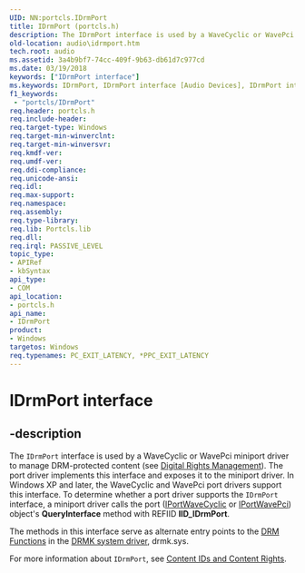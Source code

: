 ```yaml
---
UID: NN:portcls.IDrmPort
title: IDrmPort (portcls.h)
description: The IDrmPort interface is used by a WaveCyclic or WavePci miniport driver to manage DRM-protected content (see Digital Rights Management).
old-location: audio\idrmport.htm
tech.root: audio
ms.assetid: 3a4b9bf7-74cc-409f-9b63-db61d7c977cd
ms.date: 03/19/2018
keywords: ["IDrmPort interface"]
ms.keywords: IDrmPort, IDrmPort interface [Audio Devices], IDrmPort interface [Audio Devices], described, audio.idrmport, audmp-routines_c68e5cec-890e-48c8-8d1c-443b521e5477.xml, portcls/IDrmPort
f1_keywords:
 - "portcls/IDrmPort"
req.header: portcls.h
req.include-header:
req.target-type: Windows
req.target-min-winverclnt:
req.target-min-winversvr:
req.kmdf-ver:
req.umdf-ver:
req.ddi-compliance:
req.unicode-ansi:
req.idl:
req.max-support:
req.namespace:
req.assembly:
req.type-library:
req.lib: Portcls.lib
req.dll:
req.irql: PASSIVE_LEVEL
topic_type:
- APIRef
- kbSyntax
api_type:
- COM
api_location:
- portcls.h
api_name:
- IDrmPort
product:
- Windows
targetos: Windows
req.typenames: PC_EXIT_LATENCY, *PPC_EXIT_LATENCY
---
```


# IDrmPort interface


## -description


The <code>IDrmPort</code> interface is used by a WaveCyclic or WavePci miniport driver to manage DRM-protected content (see <a href="https://docs.microsoft.com/windows-hardware/drivers/audio/digital-rights-management">Digital Rights Management</a>). The port driver implements this interface and exposes it to the miniport driver. In Windows XP and later, the WaveCyclic and WavePci port drivers support this interface. To determine whether a port driver supports the <code>IDrmPort</code> interface, a miniport driver calls the port (<a href="https://docs.microsoft.com/windows-hardware/drivers/ddi/portcls/nn-portcls-iportwavecyclic">IPortWaveCyclic</a> or <a href="https://docs.microsoft.com/previous-versions/windows/hardware/drivers/ff536905(v=vs.85)">IPortWavePci</a>) object's <b>QueryInterface</b> method with REFIID <b>IID_IDrmPort</b>.

The methods in this interface serve as alternate entry points to the <a href="https://docs.microsoft.com/windows-hardware/drivers/audio/drm-functions">DRM Functions</a> in the <a href="https://docs.microsoft.com/windows-hardware/drivers/audio/kernel-mode-wdm-audio-components">DRMK system driver</a>, drmk.sys.

For more information about <code>IDrmPort</code>, see <a href="https://docs.microsoft.com/windows-hardware/drivers/audio/content-ids-and-content-rights">Content IDs and Content Rights</a>.

